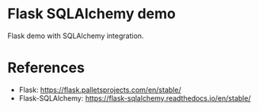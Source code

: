 Flask SQLAlchemy demo
========================

Flask demo with SQLAlchemy integration.

# References

* Flask: https://flask.palletsprojects.com/en/stable/
* Flask-SQLAlchemy: https://flask-sqlalchemy.readthedocs.io/en/stable/